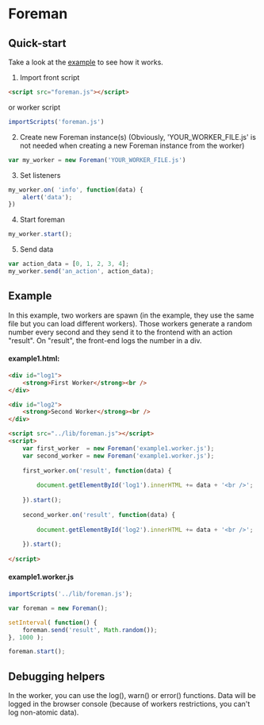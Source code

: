 Foreman
=======

Quick-start
----------------

Take a look at the [example](#example) to see how it works.

1. Import front script
```html
<script src="foreman.js"></script>
```
or worker script
```javascript
importScripts('foreman.js')
```
   
2. Create new Foreman instance(s) (Obviously, 'YOUR_WORKER_FILE.js' is not needed when creating a new Foreman instance from the worker)
```javascript
var my_worker = new Foreman('YOUR_WORKER_FILE.js')
```
3. Set listeners
```javascript
my_worker.on( 'info', function(data) {
    alert('data');
})
```
4. Start foreman
```javascript
my_worker.start();
```
5. Send data
```javascript
var action_data = [0, 1, 2, 3, 4];
my_worker.send('an_action', action_data);
```

Example
--------------------

In this example, two workers are spawn (in the example, they use the same file but you can load different workers).
Those workers generate a random number every second and they send it to the frontend with an action "result".
On "result", the front-end logs the number in a div.

#### example1.html:
```html
<div id="log1">
    <strong>First Worker</strong><br />
</div>

<div id="log2">
    <strong>Second Worker</strong><br />
</div>

<script src="../lib/foreman.js"></script>
<script>
    var first_worker  = new Foreman('example1.worker.js');
    var second_worker = new Foreman('example1.worker.js');
    
    first_worker.on('result', function(data) {
        
        document.getElementById('log1').innerHTML += data + '<br />';
    
    }).start();
    
    second_worker.on('result', function(data) {
        
        document.getElementById('log2').innerHTML += data + '<br />';
    
    }).start();
    
</script>
```

#### example1.worker.js
```javascript
importScripts('../lib/foreman.js');

var foreman = new Foreman();

setInterval( function() {
    foreman.send('result', Math.random());
}, 1000 );

foreman.start();
```

Debugging helpers
---------------------------

In the worker, you can use the log(), warn() or error() functions. Data will be logged in the browser console (because of workers restrictions, you can't log non-atomic data).
